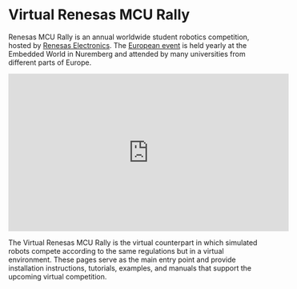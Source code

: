 # Virtual Renesas MCU Rally

Renesas MCU Rally is an annual worldwide student robotics competition, hosted by [Renesas Electronics](https://www.renesas.com/us/en). The [European event](https://renesasrulz.com/university/mcurally/) is held yearly at the Embedded World in Nuremberg and attended by many universities from different parts of Europe.

<iframe width="560" height="315" src="https://www.youtube.com/embed/5V73LChqBzQ" frameborder="0" allow="accelerometer; autoplay; clipboard-write; encrypted-media; gyroscope; picture-in-picture" allowfullscreen></iframe><br/>

The Virtual Renesas MCU Rally is the virtual counterpart in which simulated robots compete according to the same regulations but in a virtual environment. These pages serve as the main entry point and provide installation instructions, tutorials, examples, and manuals that support the upcoming virtual competition.
